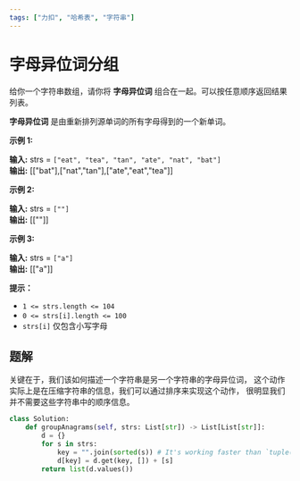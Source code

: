 ```yaml
---
tags: ["力扣", "哈希表", "字符串"]
---
```

# 字母异位词分组

给你一个字符串数组，请你将 **字母异位词** 组合在一起。可以按任意顺序返回结果列表。

**字母异位词** 是由重新排列源单词的所有字母得到的一个新单词。

**示例 1:**

**输入:** strs = `["eat", "tea", "tan", "ate", "nat", "bat"]`<br/>
**输出:** \[\["bat"\],\["nat","tan"\],\["ate","eat","tea"\]\]

**示例 2:**

**输入:** strs = `[""]`<br/>
**输出:** \[\[""\]\]

**示例 3:**

**输入:** strs = `["a"]`<br/>
**输出:** \[\["a"\]\]

**提示：**

* `1 <= strs.length <= 104`
* `0 <= strs[i].length <= 100`
* `strs[i]` 仅包含小写字母

## 题解

关键在于，我们该如何描述一个字符串是另一个字符串的字母异位词，
这个动作实际上是在压缩字符串的信息，我们可以通过排序来实现这个动作，
很明显我们并不需要这些字符串中的顺序信息。

```python title="group-anagrams.py"
class Solution:
    def groupAnagrams(self, strs: List[str]) -> List[List[str]]:
        d = {}
        for s in strs:
            key = "".join(sorted(s)) # It's working faster than `tuple(sorted(s))`
            d[key] = d.get(key, []) + [s]
        return list(d.values())
```

